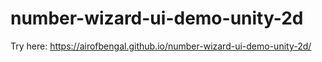# number-wizard-ui-demo-unity-2d
Try here: https://airofbengal.github.io/number-wizard-ui-demo-unity-2d/
